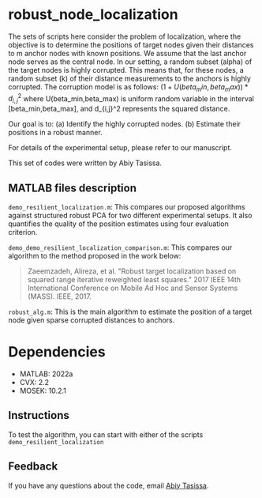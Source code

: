 # robust_node_localization

The sets of scripts here consider the problem of localization, where the objective is to determine the positions of target nodes given their distances to m 
anchor nodes with known positions. We assume that the last anchor node serves as the central node. In our setting, a random subset (alpha) of the target nodes is highly 
corrupted. This means that, for these nodes, a random subset (k) of their distance measurements to the anchors is highly corrupted. The corruption model is as follows:
$(1 +  U(beta_min,beta_max)) * d_{i,j}^2$
where U(beta_min,beta_max) is uniform random variable in the interval [beta_min,beta_max], and  d_{i,j}^2 represents the squared distance. 

Our goal is to:
(a) Identify the highly corrupted nodes.
(b) Estimate their positions in a robust manner.

For details of the experimental setup, please refer to our manuscript. 

This set of codes were written by Abiy Tasissa. 

## MATLAB files description
`demo_resilient_localization.m`: This compares our proposed algorithms against structured robust PCA for two different experimental setups. It also quantifies
the quality of the position estimates using four evaluation criterion.

`demo_demo_resilient_localization_comparison.m`: This compares our algorithm to the method proposed in the work below:
>  Zaeemzadeh, Alireza, et al. "Robust target localization based on squared range iterative reweighted least squares." 2017 IEEE 14th International Conference on Mobile Ad Hoc and Sensor Systems (MASS). IEEE, 2017.

`robust_alg.m`: This is the main algorithm to estimate the position of a target node given sparse corrupted distances to anchors. 

# Dependencies

* MATLAB: 2022a
* CVX: 2.2
* MOSEK: 10.2.1

## Instructions

To test the algorithm, you can start with either of the scripts `demo_resilient_localization` 


## Feedback

If you have any questions about the code, email <a href="mailto:abiy19@gmail.com">Abiy Tasissa</a>.

